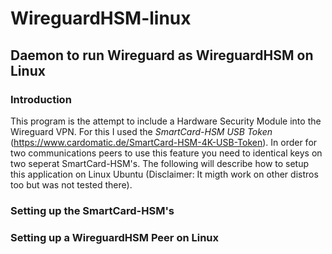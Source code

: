 # WireguardHSM-linux
## Daemon to run Wireguard as WireguardHSM on Linux

### Introduction
This program is the attempt to include a Hardware Security Module into the Wireguard VPN. For this I used the *SmartCard-HSM USB Token* (https://www.cardomatic.de/SmartCard-HSM-4K-USB-Token). In order for two communications peers to use this feature you need to identical keys on two seperat SmartCard-HSM's. The following will describe how to setup this application on Linux Ubuntu (Disclaimer: It migth work on other distros too but was not tested there).

### Setting up the SmartCard-HSM's

### Setting up a WireguardHSM Peer on Linux
